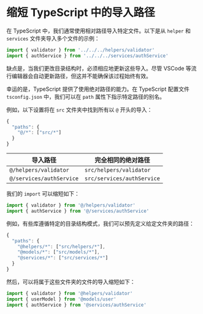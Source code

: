 # 缩短 TypeScript 中的导入路径

在 TypeScript 中，我们通常使用相对路径导入特定文件。以下是从 `helper` 和 `services` 文件夹导入多个文件的示例：

```js
import { validator } from '../../../helpers/validator'
import { authService } from '../../../services/authService'
```

缺点是，当我们更改目录结构时，必须相应地更新这些导入。尽管 VSCode 等流行编辑器会自动更新路径，但这并不能确保该过程始终有效。

幸运的是，TypeScript 提供了使用绝对路径的能力。在 TypeScript 配置文件 `tsconfig.json` 中，我们可以在 `path` 属性下指示特定路径的别名。

例如，以下设置将在 `src` 文件夹中找到所有以 `@` 开头的导入：

```js
{
  "paths": {
    "@/*": ["src/*"]
  }
}
```

| 导入路径                 | 完全相同的绝对路径         |
| ------------------------ | -------------------------- |
| `@/helpers/validator`    | `src/helpers/validator`    |
| `@/services/authService` | `src/services/authService` |

我们的 `import` 可以缩短如下：

```js
import { validator } from '@/helpers/validator'
import { authService } from '@/services/authService'
```

例如，有些库遵循特定的目录结构模式，我们可以预先定义给定文件夹的路径：

```js
{
  "paths": {
    "@helpers/*": ["src/helpers/*"],
    "@models/*": ["src/models/*"],
    "@services/*": ["src/services/*"]
  }
}
```

然后，可以将属于这些文件夹的文件的导入缩短如下：

```js
import { validator } from '@helpers/validator'
import { userModel } from '@models/user'
import { authService } from '@services/authService'
```
